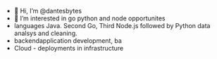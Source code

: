 - 👋 Hi, I’m @dantesbytes
- 👀 I’m interested in go python and node opportunites
- languages Java. Second Go, Third Node.js followed by Python data analsys and cleaning.
- backendapplication development, ba
- Cloud - deployments in infrastructure 
  


<!---
dantesbytes/dantesbytes is a ✨ special ✨ repository because its `README.md` (this file) appears on your GitHub profile.
You can click the Preview link to take a look at your changes.
--->
